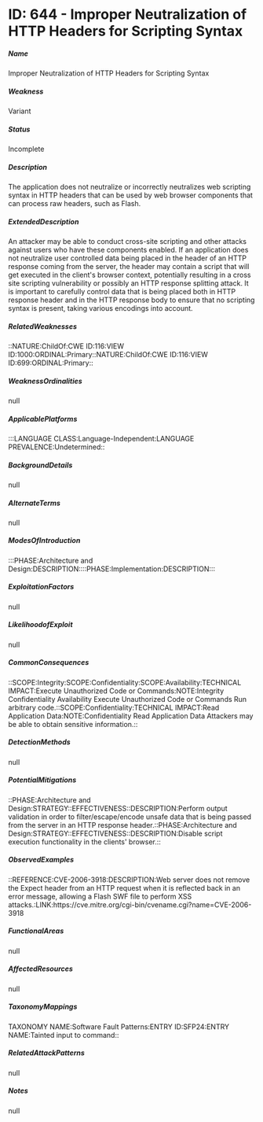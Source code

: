 # ID: 644 - Improper Neutralization of HTTP Headers for Scripting Syntax
<h5>Name</h5>Improper Neutralization of HTTP Headers for Scripting Syntax
<h5>Weakness</h5>Variant
<h5>Status</h5>Incomplete
<h5>Description</h5>The application does not neutralize or incorrectly neutralizes web scripting syntax in HTTP headers that can be used by web browser components that can process raw headers, such as Flash.
<h5>ExtendedDescription</h5>An attacker may be able to conduct cross-site scripting and other attacks against users who have these components enabled. If an application does not neutralize user controlled data being placed in the header of an HTTP response coming from the server, the header may contain a script that will get executed in the client's browser context, potentially resulting in a cross site scripting vulnerability or possibly an HTTP response splitting attack. It is important to carefully control data that is being placed both in HTTP response header and in the HTTP response body to ensure that no scripting syntax is present, taking various encodings into account.
<h5>RelatedWeaknesses</h5>::NATURE:ChildOf:CWE ID:116:VIEW ID:1000:ORDINAL:Primary::NATURE:ChildOf:CWE ID:116:VIEW ID:699:ORDINAL:Primary::
<h5>WeaknessOrdinalities</h5>null
<h5>ApplicablePlatforms</h5>:::LANGUAGE CLASS:Language-Independent:LANGUAGE PREVALENCE:Undetermined::
<h5>BackgroundDetails</h5>null
<h5>AlternateTerms</h5>null
<h5>ModesOfIntroduction</h5>:::PHASE:Architecture and Design:DESCRIPTION::::PHASE:Implementation:DESCRIPTION:::
<h5>ExploitationFactors</h5>null
<h5>LikelihoodofExploit</h5>null
<h5>CommonConsequences</h5>::SCOPE:Integrity:SCOPE:Confidentiality:SCOPE:Availability:TECHNICAL IMPACT:Execute Unauthorized Code or Commands:NOTE:Integrity Confidentiality Availability Execute Unauthorized Code or Commands Run arbitrary code.::SCOPE:Confidentiality:TECHNICAL IMPACT:Read Application Data:NOTE:Confidentiality Read Application Data Attackers may be able to obtain sensitive information.::
<h5>DetectionMethods</h5>null
<h5>PotentialMitigations</h5>::PHASE:Architecture and Design:STRATEGY::EFFECTIVENESS::DESCRIPTION:Perform output validation in order to filter/escape/encode unsafe data that is being passed from the server in an HTTP response header.::PHASE:Architecture and Design:STRATEGY::EFFECTIVENESS::DESCRIPTION:Disable script execution functionality in the clients' browser.::
<h5>ObservedExamples</h5>::REFERENCE:CVE-2006-3918:DESCRIPTION:Web server does not remove the Expect header from an HTTP request when it is reflected back in an error message, allowing a Flash SWF file to perform XSS attacks.:LINK:https://cve.mitre.org/cgi-bin/cvename.cgi?name=CVE-2006-3918
<h5>FunctionalAreas</h5>null
<h5>AffectedResources</h5>null
<h5>TaxonomyMappings</h5>TAXONOMY NAME:Software Fault Patterns:ENTRY ID:SFP24:ENTRY NAME:Tainted input to command::
<h5>RelatedAttackPatterns</h5>null
<h5>Notes</h5>null

